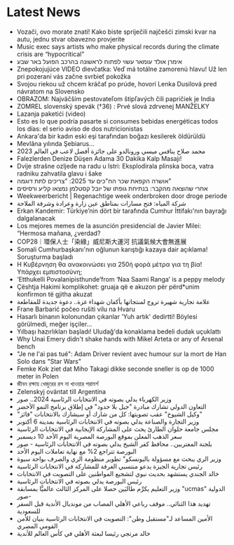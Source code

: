 # Latest News
-  Vozači, ovo morate znati! Kako biste spriječili najčešći zimski kvar na autu, jednu stvar obavezno provjerite
-  Music exec says artists who make physical records during the climate crisis are “hypocritical”
-  אימרן אולד עומאר עשוי לפתוח לראשונה בהרכב הפועל באר שבע
-  Znepokojujúce VIDEO dievčatka: Veď má totálne zamorenú hlavu! Už len pri pozeraní vás začne svrbieť pokožka
-  Svojou riekou už chcem kráčať po prúde, hovorí Lenka Dusilová pred návratom na Slovensko
-  OBRAZOM: Najväčším pestovateľom štipľavých čili papričiek je India
-  ZOMREL slovenský spevák (†36) : Prvé slová zdrvenej MANŽELKY
-  Lazanja paketići (video)
-  Esto es lo que podría pasarte si consumes bebidas energéticas todos los días: el serio aviso de dos nutricionistas
-  Ankara'da bir kadın eski eşi tarafından boğazı kesilerek öldürüldü
-  Mevlâna yılında Şebiarus…
-  محمد صلاح ينافس ميسي ورونالدو على جائزة أفضل لاعب في العالم 2023
-  Falezlerden Denize Düşen Adama 30 Dakika Kalp Masajı!
-  Dvije strašne ozljede na radu u Istri: Eksplodirala plinska boca, vatra radniku zahvatila glavu i šake
-  אושרה הקפאת שכר הח"כים עד 2025: "צריכים לתת דוגמה"
-  אחרי שהוצאה מהקבר: בנתיחת גופתו של יובל קסטלמן נמצאו קליע ורסיסים
-  Weekweerbericht | Regenachtige week onderbroken door droge periode
-  شركة المياه: فتح مسارات بمناطق عين زارة وعرادة وشرفة الملاحة
-  Erkan Kandemir: Türkiye’nin dört bir tarafında Cumhur İttifakı'nın bayrağı dalgalanacak
-  Los mejores memes de la asunción presidencial de Javier Milei: “Hermosa mañana, ¿verdad?
-  COP28｜環保人士「染綠」威尼斯大運河 抗議氣候大會無進展
-  Somali Cumhurbaşkanı'nın oğlunun karıştığı kazaya dair açıklama! Soruşturma başladı
-  Η Κυβέρνηση θα ανακοινώσει για 250ή φορά μέτρα για τη βία! Υπάρχει εμπιστοσύνη;
-  ‘Etthukelli Povalanipisthunde’from ‘Naa Saami Ranga’ is a peppy melody
-  Çështja Hakimi komplikohet: gruaja që e akuzon për përd*unim konfirmon të gjitha akuzat
-  علامة تجارية شهيرة تروج لمنتجاتها بأكفان شهداء غزة.. دعوة جديدة للمقاطعة
-  Frane Barbarić počeo rušiti vilu na Hvaru
-  Hasarlı binanın kolonundan çıkanlar 'Yuh artık' dedirtti! Böylesi görülmedi, meğer işçiler...
-  Yılbaşı hazırlıkları başladı! Uludağ'da konaklama bedeli dudak uçuklattı
-  Why Unai Emery didn't shake hands with Mikel Arteta or any of Arsenal bench
-  "Je ne l'ai pas tué": Adam Driver revient avec humour sur la mort de Han Solo dans "Star Wars"
-  Femke Kok ziet dat Miho Takagi dikke seconde sneller is op de 1000 meter in Polen
-  জীবন রক্ষায় খেজুরের রস না খাওয়ার পরামর্শ
-  Zelenskyj oväntat till Argentina
-  وزير الكهرباء يدلي بصوته في الانتخابات الرئاسية 2024.. صور
-  التعاون الدولي تشارك مبادرة "جيل بلا حدود" في إطلاق برنامج النمو الأخضر
-  "وكيل الشيوخ" عقب تصويتها: كل من شارك أو سيشارك بالانتخابات "فائز"
-  وزير التجارة والصناعة يدلي بصوته في الانتخابات الرئاسية بمدينة 6 أكتوبر
-  مجلس جامعة حلوان الطارئ يحث على المشاركة الإيجابية في الانتخابات الرئاسية
-  سعر الذهب المعلن بموقع البورصة المصرية اليوم الأحد 10 ديسمبر
-  بلجنة المغتربين.. محافظ كفر الشيخ يدلي بصوته في الانتخابات الرئاسية - صور
-  البورصة تتراجع 2% مع نهاية تعاملات اليوم الأحد
-  وزير الري يبحث مع مسؤولة باليونسكو" تطوير منظومة الري والصرف بواحة سيوة
-  رئيس تجارية الجيزة يدعو منتسبي الغرفة للمشاركة في الانتخابات الرئاسية
-  خالد الجندي يستشهد بحديث نبوي لتشجيع المواطنين على التصويت في الانتخابات
-  رئيس البورصة يدلي بصوته في الانتخابات الرئاسية
-  وزير التعليم يكرِّم طالبَين حصلا على المركز الثالث عالميًّا بمسابقة "ucmas" الدولية -صور
-  تهديد هذا الثنائي.. موقف رباعي الأهلي المصاب من مونديال الأندية قبل السفر للسعودية
-  الأمين المساعد لـ"مستقبل وطن": التصويت في الانتخابات الرئاسية بنيان للأمن القومي المصري
-  خالد مرتجي رئيسا لبعثة الأهلي في كأس العالم للأندية

